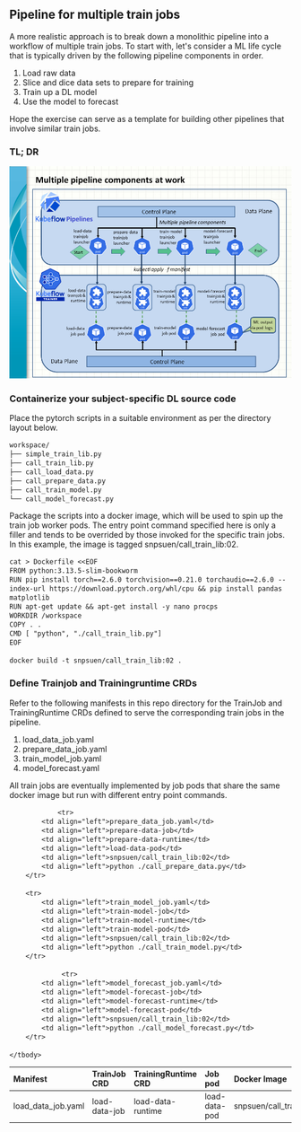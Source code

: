 ## Pipeline for multiple train jobs

A more realistic approach is to break down a monolithic pipeline into a workflow of multiple train jobs. To start with, let's consider a ML life cycle that is typically driven by the following pipeline components in order.
1. Load raw data
2. Slice and dice data sets to prepare for training
3. Train up a DL model
4. Use the model to forecast

Hope the exercise can serve as a template for building other pipelines that involve similar train jobs. 

### TL; DR

![Multiple_pipeline_coomponents](multiple_pipeline_components.png)

### Containerize your subject-specific DL source code

Place the pytorch scripts in a suitable environment as per the directory layout below.
```
workspace/
├── simple_train_lib.py
├── call_train_lib.py
├── call_load_data.py
├── call_prepare_data.py
├── call_train_model.py
└── call_model_forecast.py
```

Package the scripts into a docker image, which will be used to spin up the train job worker pods. The entry point command specified here is only a filler and tends to be overrided by those invoked for the specific train jobs. In this example, the image is tagged snpsuen/call_train_lib:02.
```
cat > Dockerfile <<EOF
FROM python:3.13.5-slim-bookworm
RUN pip install torch==2.6.0 torchvision==0.21.0 torchaudio==2.6.0 --index-url https://download.pytorch.org/whl/cpu && pip install pandas matplotlib
RUN apt-get update && apt-get install -y nano procps
WORKDIR /workspace
COPY . .
CMD [ "python", "./call_train_lib.py"]
EOF

docker build -t snpsuen/call_train_lib:02 .
```

### Define Trainjob and Trainingruntime CRDs

Refer to the following manifests in this repo directory for the TrainJob and TrainingRuntime CRDs defined to serve the corresponding train jobs in the pipeline.
1. load_data_job.yaml
2. prepare_data_job.yaml
3. train_model_job.yaml
4. model_forecast.yaml

All train jobs are eventually implemented by job pods that share the same docker image but run with different entry point commands.

<table>
	<thead>
		<tr>
			<th scope="col" align="left">Manifest</th>
			<th scope="col" align="left">TrainJob CRD</th>
			<th scope="col" align="left">TrainingRuntime CRD</th>
			<th scope="col" align="left">Job pod</th>
			<th scope="col" align="left">Docker Image</th>
			<th scope="col" align="left">Entry Point Command</th>
		</tr>
	</thead>
	<tbody>
		<tr>
			<td align="left">load_data_job.yaml</td>
			<td align="left">load-data-job</td>
			<td align="left">load-data-runtime</td>
			<td align="left">load-data-pod</td>
			<td align="left">snpsuen/call_train_lib:02</td>
			<td align="left">python ./call_load_data.py</td>			
		</tr>

                <tr>
			<td align="left">prepare_data_job.yaml</td>
			<td align="left">prepare-data-job</td>
			<td align="left">prepare-data-runtime</td>
			<td align="left">load-data-pod</td>
			<td align="left">snpsuen/call_train_lib:02</td>
			<td align="left">python ./call_prepare_data.py</td>
		</tr>

		<tr>
			<td align="left">train_model_job.yaml</td>
			<td align="left">train-model-job</td>
			<td align="left">train-model-runtime</td>
			<td align="left">train-model-pod</td>
			<td align="left">snpsuen/call_train_lib:02</td>
			<td align="left">python ./call_train_model.py</td>
		</tr>

                 <tr>
			<td align="left">model_forecast_job.yaml</td>
			<td align="left">model-forecast-job</td>
			<td align="left">model-forecast-runtime</td>
			<td align="left">model-forecast-pod</td>
			<td align="left">snpsuen/call_train_lib:02</td>
			<td align="left">python ./call_model_forecast.py</td>
		</tr>

	</tbody>
</table>



